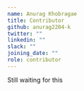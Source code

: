 ```yaml
---
name: Anurag Khobragae
title: Contributor
github: anurag2204-k
twitter: ""
linkedin: ""
slack: ""
joining_date: ""
role: contributor
---
```


Still waiting for this
